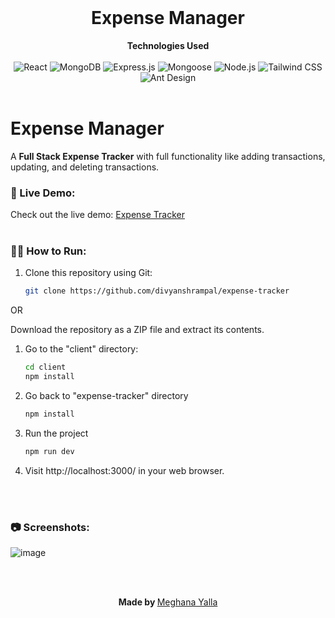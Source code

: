 <div align="center">
  <br>
  <h1> Expense Manager </h1>
  <strong> Technologies Used</strong>
  <br><br>
  <img src="https://img.shields.io/badge/%20-reactjs-%231791ff" alt="React">
  <img src="https://img.shields.io/badge/%20-mongodb-%231791ff" alt="MongoDB">
  <img src="https://img.shields.io/badge/%20-expressjs-%231791ff" alt="Express.js">
  <img src="https://img.shields.io/badge/%20-mongoose-%231791ff" alt="Mongoose">
  <img src="https://img.shields.io/badge/%20-nodejs-%231791ff" alt="Node.js">
  <img src="https://img.shields.io/badge/%20-tailwindcss-%231791ff" alt="Tailwind CSS">
  <img src="https://img.shields.io/badge/%20-antdesign-%231791ff" alt="Ant Design">
  <br><br>
</div>

# Expense Manager

A **Full Stack Expense Tracker** with full functionality like adding transactions, updating, and deleting transactions.

### 🚀 Live Demo:

Check out the live demo: [Expense Tracker](https://odd-cyan-gharial-sock.cyclic.app/)
<br><br>

### 👨‍💻 How to Run:

1. Clone this repository using Git:
   ```bash
   git clone https://github.com/divyanshrampal/expense-tracker

OR

Download the repository as a ZIP file and extract its contents.

1. Go to the "client" directory:
   ```bash
   cd client
   npm install

2. Go back to "expense-tracker" directory
   ```bash
   npm install
   
3. Run the project
   ```bash
   npm run dev

4. Visit http://localhost:3000/ in your web browser.

<br><br>

### 📷 Screenshots:
                                                                                                                                          
![image](https://github.com/divyanshrampal/expense-tracker/assets/93667147/edd2854b-7071-4129-a1d7-11aa3531e558)

<br><br>

<p align='center'>
    <b>Made by </b>
    <a href="https://github.com/divyanshrampal">Meghana Yalla</a>
</p>

   
